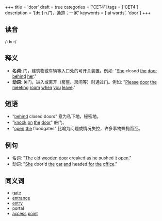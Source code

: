 +++
title = 'door'
draft = true
categories = ['CET4']
tags = ['CET4']
description = '[dɔː] n.门，通道；一家'
keywords = ['ai words', 'door']
+++

## 读音
/ˈdɔːr/

## 释义
- **名词**: 门，建筑物或车辆等入口处的可开关装置。例如: "[She](/zh/post/she/) closed [the](/zh/post/the/) [door](/zh/post/door/) [behind](/zh/post/behind/) [her](/zh/post/her/)."
- **动词**: 关门，进入或离开（房屋、房间等）时通过门。例如: "[Please](/zh/post/please/) [door](/zh/post/door/) [the](/zh/post/the/) [meeting](/zh/post/meeting/) [room](/zh/post/room/) [when](/zh/post/when/) [you](/zh/post/you/) [leave](/zh/post/leave/)."

## 短语
- "[behind](/zh/post/behind/) closed doors" 意为私下地，秘密地。
- "[knock](/zh/post/knock/) [on](/zh/post/on/) [the](/zh/post/the/) [door](/zh/post/door/)" 敲门。
- "[open](/zh/post/open/) [the](/zh/post/the/) floodgates" 比喻为问题或情况失控，许多事物蜂拥而至。

## 例句
- 名词: "[The](/zh/post/the/) [old](/zh/post/old/) [wooden](/zh/post/wooden/) [door](/zh/post/door/) creaked [as](/zh/post/as/) [he](/zh/post/he/) pushed [it](/zh/post/it/) [open](/zh/post/open/)."
- 动词: "[She](/zh/post/she/) door'd [the](/zh/post/the/) [car](/zh/post/car/) [and](/zh/post/and/) headed [for](/zh/post/for/) [the](/zh/post/the/) [office](/zh/post/office/)."

## 同义词
- [gate](/zh/post/gate/)
- [entrance](/zh/post/entrance/)
- [entry](/zh/post/entry/)
- portal
- [access](/zh/post/access/) [point](/zh/post/point/)
